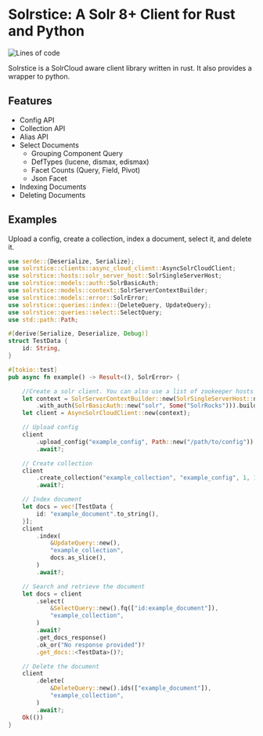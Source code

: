 # Solrstice: A Solr 8+ Client for Rust and Python

![Lines of code](https://api.badgestore.dev/badge/ef573e3335d97409/local?style=flat-square)

Solrstice is a SolrCloud aware client library written in rust.
It also provides a wrapper to python.
## Features
* Config API
* Collection API
* Alias API
* Select Documents
  * Grouping Component Query
  * DefTypes (lucene, dismax, edismax)
  * Facet Counts (Query, Field, Pivot)
  * Json Facet
* Indexing Documents
* Deleting Documents
## Examples
Upload a config, create a collection, index a document, select it, and delete it.
```rust
use serde::{Deserialize, Serialize};
use solrstice::clients::async_cloud_client::AsyncSolrCloudClient;
use solrstice::hosts::solr_server_host::SolrSingleServerHost;
use solrstice::models::auth::SolrBasicAuth;
use solrstice::models::context::SolrServerContextBuilder;
use solrstice::models::error::SolrError;
use solrstice::queries::index::{DeleteQuery, UpdateQuery};
use solrstice::queries::select::SelectQuery;
use std::path::Path;

#[derive(Serialize, Deserialize, Debug)]
struct TestData {
    id: String,
}

#[tokio::test]
pub async fn example() -> Result<(), SolrError> {

    //Create a solr client. You can also use a list of zookeeper hosts instead of a single server.
    let context = SolrServerContextBuilder::new(SolrSingleServerHost::new("http://localhost:8983"))
        .with_auth(SolrBasicAuth::new("solr", Some("SolrRocks"))).build();
    let client = AsyncSolrCloudClient::new(context);

    // Upload config
    client
        .upload_config("example_config", Path::new("/path/to/config"))
        .await?;

    // Create collection
    client
        .create_collection("example_collection", "example_config", 1, 1)
        .await?;

    // Index document
    let docs = vec![TestData {
        id: "example_document".to_string(),
    }];
    client
        .index(
            &UpdateQuery::new(),
            "example_collection",
            docs.as_slice(),
        )
        .await?;

    // Search and retrieve the document
    let docs = client
        .select(
            &SelectQuery::new().fq(["id:example_document"]),
            "example_collection",
        )
        .await?
        .get_docs_response()
        .ok_or("No response provided")?
        .get_docs::<TestData>()?;

    // Delete the document
    client
        .delete(
            &DeleteQuery::new().ids(["example_document"]),
            "example_collection",
        )
        .await?;
    Ok(())
}
```